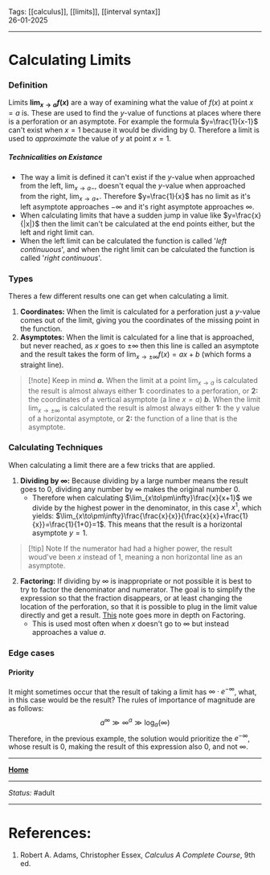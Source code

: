 Tags: [[calculus]], [[limits]], [[interval syntax]] <br>26-01-2025

---
# Calculating Limits
### Definition
Limits  __$\lim_{x\to a} f(x)$__  are a way of examining what the value of $f(x)$ at point $x=a$ is.
These are used to find the $y$-value of functions at places where there is a perforation or an asymptote. For example the formula $y=\frac{1}{x-1}$ can't exist when $x=1$ because it would be dividing by $0$. Therefore a limit is used to _approximate_ the value of $y$ at point $x=1$.
##### Technicalities on Existance
- The way a limit is defined it can't exist if the $y$-value when approached from the left, $\lim_{x\to a-}$, doesn't equal the  $y$-value when approached from the right, $\lim_{x\to a+}$. Therefore $y=\frac{1}{x}$ has no limit as it's left asymptote approaches $-\infty$ and it's right asymptote approaches $\infty$.
- When calculating limits that have a sudden jump in value like $y=\frac{x}{|x|}$ then the limit can't be calculated at the end points either, but the left and right limit can.
- When the left limit can be calculated the function is called '_left continuuous_', and when the right limit can be calculated the function is called '_right continuous_'.

### Types
Theres a few different results one can get when calculating a limit.
1. __Coordinates:__ When the limit is calculated for a perforation just a $y$-value comes out of the limit, giving you the coordinates of the missing point in the function.
2. __Asymptotes:__ When the limit is calculated for a line that is approached, but never reached, as $x$ goes to $\pm\infty$ then this line is called an asymptote and the result takes the form of $\lim_{x\to\pm\infty}f\left(x\right)=ax+b$ (which forms a straight line).
> [!note] Keep in mind
> ___a.___ When the limit at a point $\lim_{x\to a}$ is calculated the result is almost always either __1:__ coordinates to a perforation, or __2:__ the coordinates of a vertical asymptote (a line $x=a$)
> ___b.___ When the limit $\lim_{x\to\pm\infty}$ is calculated the result is almost always either __1:__ the y value of a horizontal asymptote, or __2:__ the function of a line that is the asymptote.

### Calculating Techniques
When calculating a limit there are a few tricks that are applied.
1. __Dividing by $\infty$:__ Because dividing by a large number means the result goes to $0$, dividing any number by $\infty$ makes the original number $0$.
	- Therefore when calculating $\lim_{x\to\pm\infty}\frac{x}{x+1}$ we divide by the highest power in the denominator, in this case $x^1$, which yields: $\lim_{x\to\pm\infty}\frac{\frac{x}{x}}{\frac{x}{x}+\frac{1}{x}}=\frac{1}{1+0}=1$. This means that the result is a horizontal asymptote $y=1$.<br>
> [!tip] Note
> If the numerator had had a higher power, the result woud've been $x$ instead of $1$, meaning a non horizontal line as an asymptote.

2. __Factoring:__ If dividing by $\infty$ is inappropriate or not possible it is best to try to factor the denominator and numerator. The goal is to simplify the expression so that the fraction disappears, or at least changing the location of the perforation, so that it is possible to plug in the limit value directly and get a result. [This](Factoring%20and%20Fraction%20Decomposition.md) note goes more in depth on Factoring.
	- This is used most often when $x$ doesn't go to $\infty$ but instead approaches a value $a$.

### Edge cases
#### Priority
It might sometimes occur that the result of taking a limit has $\infty\cdot e^{-\infty}$, what, in this case would be the result? The rules of importance of magnitude are as follows:
$$a^{\infty}\gg\infty^{a}\gg\log_{a}\left(\infty\right)$$Therefore, in the previous example, the solution would prioritize the $e^{-\infty}$, whose result is $0$, making the result of this expression also $0$, and not $\infty$.











---
__[Home](1%20-%20Learning%20Overview%20(Calculus%20I).md)__

---
_Status:_ #adult

---
# References:
1. Robert A. Adams, Christopher Essex, _Calculus A Complete Course_, 9th ed.